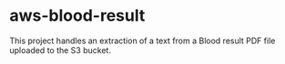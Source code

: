 # aws-blood-result

This project handles an extraction of a text from a Blood result PDF file uploaded to the S3 bucket.